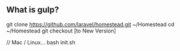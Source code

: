 ## What is gulp?
git clone https://github.com/laravel/homestead.git ~/Homestead
cd ~/Homestead
git checkout [to New Version]

// Mac / Linux...
bash init.sh
